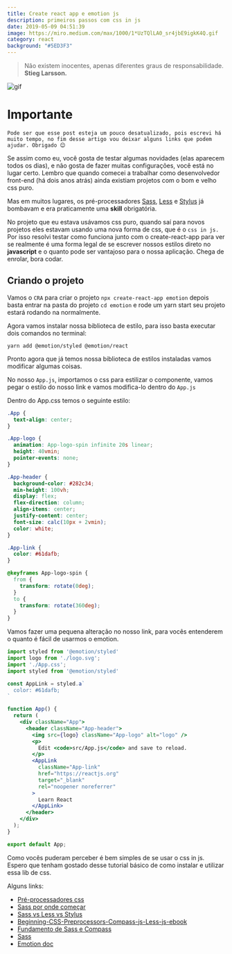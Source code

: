 ```yaml
---
title: Create react app e emotion js
description: primeiros passos com css in js
date: 2019-05-09 04:51:39
image: https://miro.medium.com/max/1000/1*UzTQlLA0_sr4jbE9igkK4Q.gif
category: react
background: "#5ED3F3"
---
```


>Não existem inocentes, apenas diferentes graus de responsabilidade. **Stieg Larsson.**

![gif](https://miro.medium.com/max/1000/1*UzTQlLA0_sr4jbE9igkK4Q.gif)

# Importante

```Pode ser que esse post esteja um pouco desatualizado, pois escrevi há muito tempo, no fim desse artigo vou deixar alguns links que podem ajudar. Obrigado 😊```

Se assim como eu, você gosta de testar algumas novidades (elas aparecem todos os dias), e não gosta de fazer muitas configurações, você está no lugar certo. Lembro que quando comecei a trabalhar como desenvolvedor front-end (há dois anos atrás) ainda existiam projetos com o bom e velho css puro.

Mas em muitos lugares, os pré-processadores [Sass](https://sass-lang.com/), [Less](https://lesscss.org/) e [Stylus](https://stylus-lang.com/) já bombavam e era praticamente uma **skill** obrigatória.

No projeto que eu estava usávamos css puro, quando saí para novos projetos eles estavam usando uma nova forma de css, que é o `css in js.` Por isso resolvi testar como funciona junto com o create-react-app para ver se realmente é uma forma legal de se escrever nossos estilos direto no **javascript** e o quanto pode ser vantajoso para o nossa aplicação. Chega de enrolar, bora codar.

## Criando o projeto

Vamos o `CRA` para criar o projeto `npx create-react-app emotion` depois basta entrar na pasta do projeto `cd emotion` e rode um yarn start seu projeto estará rodando na normalmente.

Agora vamos instalar nossa biblioteca de estilo, para isso basta executar dois comandos no terminal:

```yarn add @emotion/styled @emotion/react```

Pronto agora que já temos nossa biblioteca de estilos instaladas vamos modificar algumas coisas.

No nosso `App.js`, importamos o css para estilizar o componente, vamos pegar o estilo do nosso link e vamos modifica-lo dentro do `App.js`

Dentro do App.css temos o seguinte estilo:

```css
.App {
  text-align: center;
}

.App-logo {
  animation: App-logo-spin infinite 20s linear;
  height: 40vmin;
  pointer-events: none;
}

.App-header {
  background-color: #282c34;
  min-height: 100vh;
  display: flex;
  flex-direction: column;
  align-items: center;
  justify-content: center;
  font-size: calc(10px + 2vmin);
  color: white;
}

.App-link {
  color: #61dafb;
}

@keyframes App-logo-spin {
  from {
    transform: rotate(0deg);
  }
  to {
    transform: rotate(360deg);
  }
}
```
Vamos fazer uma pequena alteração no nosso link, para vocês entenderem o quanto é fácil de usarmos o emotion.

```jsx
import styled from '@emotion/styled'
import logo from './logo.svg';
import './App.css';
import styled from '@emotion/styled'

const AppLink = styled.a`
  color: #61dafb;
`

function App() {
  return (
    <div className="App">
      <header className="App-header">
        <img src={logo} className="App-logo" alt="logo" />
        <p>
          Edit <code>src/App.js</code> and save to reload.
        </p>
        <AppLink
          className="App-link"
          href="https://reactjs.org"
          target="_blank"
          rel="noopener noreferrer"
        >
          Learn React
        </AppLink>
      </header>
    </div>
  );
}

export default App;
```

Como vocês puderam perceber é bem simples de se usar o css in js. Espero que tenham gostado desse tutorial básico de como instalar e utilizar essa lib de css.

Alguns links:

* [Pré-processadores css](https://woliveiras.com.br/posts/pre-processadores-css/)
* [Sass por onde começar](https://medium.com/@tassiogoncalvesg/pr%C3%A9-processador-css-sass-o-que-%C3%A9-e-por-onde-come%C3%A7ar-e3daeb0f31a1)
* [Sass vs Less vs Stylus](https://tableless.com.br/sass-vs-less-vs-stylus-batalha-dos-pre-processadores/)
* [Beginning-CSS-Preprocessors-Compass-js-Less-js-ebook](https://www.amazon.com.br/Beginning-CSS-Preprocessors-Compass-js-Less-js-ebook/dp/B01JCOGEDQ/ref=sr_1_5?__mk_pt_BR=%C3%85M%C3%85%C5%BD%C3%95%C3%91&crid=3PZ6X6T7P8TLD&keywords=sass+e+compass&qid=1557450429&s=gateway&sprefix=sass+%2Cdigital-text%2C256&sr=8-5)
* [Fundamento de Sass e Compass](https://www.amazon.com.br/Fundamentos-Sass-Compass-CSS-Superpoderes/dp/8575224875/ref=sr_1_1?__mk_pt_BR=%C3%85M%C3%85%C5%BD%C3%95%C3%91&keywords=sass+e+compass&qid=1557450520&s=gateway&sr=8-1)
* [Sass](https://www.amazon.com.br/Sass-Aprendendo-pr%C3%A9-processadores-Natna-Souza-ebook/dp/B01JTFM11C/ref=sr_1_6?__mk_pt_BR=%C3%85M%C3%85%C5%BD%C3%95%C3%91&keywords=sass+css&qid=1557450601&s=gateway&sr=8-6)
* [Emotion doc](https://emotion.sh/docs/introduction)
